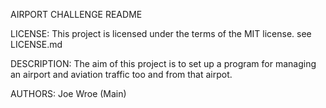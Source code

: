 AIRPORT CHALLENGE README

LICENSE:	This project is licensed under the terms of the MIT license.
		see LICENSE.md

DESCRIPTION:	The aim of this project is to set up a program for managing an airport and aviation traffic too and from that airpot.

AUTHORS:	Joe Wroe (Main)
		
